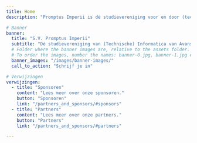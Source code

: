 ```yaml
---
title: Home
description: "Promptus Imperii is dé studievereniging voor en door (technische) Informatica-studenten van Avans Hogeschool"

# Banner
banner:
  title: "S.V. Promptus Imperii"
  subtitle: "Dé studievereniging van (Technische) Informatica van Avans Hogschool Breda"
  # Folder where the banner images are, relative to the assets folder. So /assets/images/banner-images-images becomes /images/banner-images
  # To order the images, number the names: banner-0.jpg, banner-1.jpg etc.
  banner_images: "/images/banner-images/"
  call_to_action: "Schrijf je in"

# Verwijzingen
verwijzingen:
  - title: "Sponsoren"
    content: "Lees meer over onze sponsoren."
    button: "Sponsoren"
    link: "/partners_and_sponsors/#sponsors"
  - title: "Partners"
    content: "Lees meer over onze partners."
    button: "Partners"
    link: "/partners_and_sponsors/#partners"

---
```

